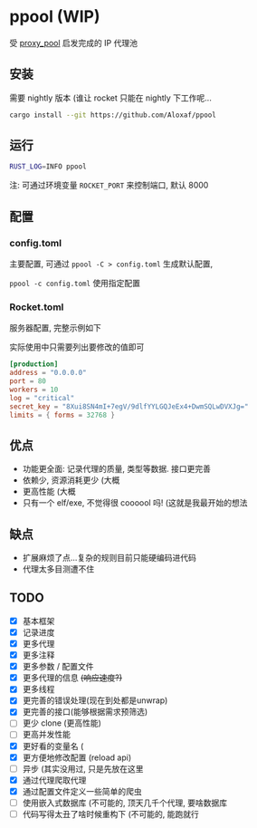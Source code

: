 # ppool (WIP)

受 [proxy_pool](https://github.com/jhao104/proxy_pool) 启发完成的 IP 代理池

## 安装

需要 nightly 版本 (谁让 rocket 只能在 nightly 下工作呢...

```bash
cargo install --git https://github.com/Aloxaf/ppool
```

## 运行

```bash
RUST_LOG=INFO ppool
```

注: 可通过环境变量 `ROCKET_PORT` 来控制端口, 默认 8000

## 配置

### config.toml

主要配置, 可通过 `ppool -C > config.toml` 生成默认配置, 

`ppool -c config.toml` 使用指定配置

### Rocket.toml

服务器配置, 完整示例如下

实际使用中只需要列出要修改的值即可

```toml
[production]
address = "0.0.0.0"
port = 80
workers = 10
log = "critical"
secret_key = "8Xui8SN4mI+7egV/9dlfYYLGQJeEx4+DwmSQLwDVXJg="
limits = { forms = 32768 }
```

## 优点

- 功能更全面: 记录代理的质量, 类型等数据. 接口更完善
- 依赖少, 资源消耗更少 (大概
- 更高性能 (大概
- 只有一个 elf/exe, 不觉得很 coooool 吗! (这就是我最开始的想法

## 缺点

- 扩展麻烦了点...复杂的规则目前只能硬编码进代码
- 代理太多目测遭不住

## TODO

- [x] 基本框架
- [x] 记录进度
- [x] 更多代理
- [x] 更多注释
- [x] 更多参数 / 配置文件
- [x] 更多代理的信息 <s>(响应速度?)</s>
- [x] 更多线程
- [x] 更完善的错误处理(现在到处都是unwrap)
- [x] 更完善的接口(能够根据需求预筛选)
- [ ] 更少 clone (更高性能)
- [ ] 更高并发性能
- [x] 更好看的变量名 (
- [x] 更方便地修改配置 (reload api)
- [ ] 异步 (其实没用过, 只是先放在这里
- [x] 通过代理爬取代理
- [x] 通过配置文件定义一些简单的爬虫
- [ ] 使用嵌入式数据库 (不可能的, 顶天几千个代理, 要啥数据库
- [ ] 代码写得太丑了啥时候重构下 (不可能的, 能跑就行